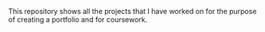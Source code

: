This repository shows all the projects that I have worked on for the purpose of creating a portfolio and for coursework.
